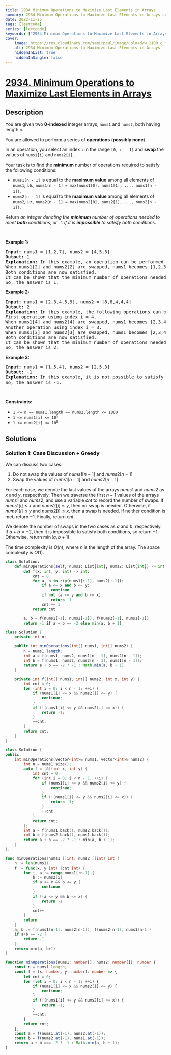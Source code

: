 ```yaml
---
title: 2934 Minimum Operations to Maximize Last Elements in Arrays
summary: 2934 Minimum Operations to Maximize Last Elements in Arrays LeetCode Solution Explained
date: 2022-11-25
tags: [leetcode]
series: [leetcode]
keywords: ["2934 Minimum Operations to Maximize Last Elements in Arrays LeetCode Solution Explained in all languages", "2934 Minimum Operations to Maximize Last Elements in Arrays", "LeetCode", "leetcode solution in Python3 C++ Java Go PHP Ruby Swift TypeScript Rust C# JavaScript C", "GeeksforGeeks", "InterviewBit", "Coding Ninjas", "HackerRank", "HackerEarth", "CodeChef", "TopCoder", "AlgoExpert", "freeCodeCamp", "Codeforces", "GitHub", "AtCoder", "Samir Paul"]
cover:
    image: https://res.cloudinary.com/samirpaul/image/upload/w_1100,c_fit,co_rgb:FFFFFF,l_text:Arial_75_bold:2934 Minimum Operations to Maximize Last Elements in Arrays - Solution Explained/problem-solving.webp
    alt: 2934 Minimum Operations to Maximize Last Elements in Arrays
    hiddenInList: true
    hiddenInSingle: false
---
```



# [2934. Minimum Operations to Maximize Last Elements in Arrays](https://leetcode.com/problems/minimum-operations-to-maximize-last-elements-in-arrays)


## Description

<p>You are given two <strong>0-indexed</strong> integer arrays, <code>nums1</code> and <code>nums2</code>, both having length <code>n</code>.</p>

<p>You are allowed to perform a series of <strong>operations</strong> (<strong>possibly none</strong>).</p>

<p>In an operation, you select an index <code>i</code> in the range <code>[0, n - 1]</code> and <strong>swap</strong> the values of <code>nums1[i]</code> and <code>nums2[i]</code>.</p>

<p>Your task is to find the <strong>minimum</strong> number of operations required to satisfy the following conditions:</p>

<ul>
	<li><code>nums1[n - 1]</code> is equal to the <strong>maximum value</strong> among all elements of <code>nums1</code>, i.e., <code>nums1[n - 1] = max(nums1[0], nums1[1], ..., nums1[n - 1])</code>.</li>
	<li><code>nums2[n - 1]</code> is equal to the <strong>maximum</strong> <strong>value</strong> among all elements of <code>nums2</code>, i.e., <code>nums2[n - 1] = max(nums2[0], nums2[1], ..., nums2[n - 1])</code>.</li>
</ul>

<p>Return <em>an integer denoting the <strong>minimum</strong> number of operations needed to meet <strong>both</strong> conditions</em>, <em>or </em><code>-1</code><em> if it is <strong>impossible</strong> to satisfy both conditions.</em></p>

<p>&nbsp;</p>
<p><strong class="example">Example 1:</strong></p>

<pre>
<strong>Input:</strong> nums1 = [1,2,7], nums2 = [4,5,3]
<strong>Output:</strong> 1
<strong>Explanation:</strong> In this example, an operation can be performed using index i = 2.
When nums1[2] and nums2[2] are swapped, nums1 becomes [1,2,3] and nums2 becomes [4,5,7].
Both conditions are now satisfied.
It can be shown that the minimum number of operations needed to be performed is 1.
So, the answer is 1.
</pre>

<p><strong class="example">Example 2:</strong></p>

<pre>
<strong>Input:</strong> nums1 = [2,3,4,5,9], nums2 = [8,8,4,4,4]
<strong>Output:</strong> 2
<strong>Explanation:</strong> In this example, the following operations can be performed:
First operation using index i = 4.
When nums1[4] and nums2[4] are swapped, nums1 becomes [2,3,4,5,4], and nums2 becomes [8,8,4,4,9].
Another operation using index i = 3.
When nums1[3] and nums2[3] are swapped, nums1 becomes [2,3,4,4,4], and nums2 becomes [8,8,4,5,9].
Both conditions are now satisfied.
It can be shown that the minimum number of operations needed to be performed is 2.
So, the answer is 2.   
</pre>

<p><strong class="example">Example 3:</strong></p>

<pre>
<strong>Input:</strong> nums1 = [1,5,4], nums2 = [2,5,3]
<strong>Output:</strong> -1
<strong>Explanation:</strong> In this example, it is not possible to satisfy both conditions. 
So, the answer is -1.
</pre>

<p>&nbsp;</p>
<p><strong>Constraints:</strong></p>

<ul>
	<li><code>1 &lt;= n == nums1.length == nums2.length &lt;= 1000</code></li>
	<li><code>1 &lt;= nums1[i] &lt;= 10<sup>9</sup></code></li>
	<li><code>1 &lt;= nums2[i] &lt;= 10<sup>9</sup></code></li>
</ul>

## Solutions

### Solution 1: Case Discussion + Greedy

We can discuss two cases:

1. Do not swap the values of $nums1[n - 1]$ and $nums2[n - 1]$
2. Swap the values of $nums1[n - 1]$ and $nums2[n - 1]$

For each case, we denote the last values of the arrays $nums1$ and $nums2$ as $x$ and $y$, respectively. Then we traverse the first $n - 1$ values of the arrays $nums1$ and $nums2$, and use a variable $cnt$ to record the number of swaps. If $nums1[i] \leq x$ and $nums2[i] \leq y$, then no swap is needed. Otherwise, if $nums1[i] \leq y$ and $nums2[i] \leq x$, then a swap is needed. If neither condition is met, return $-1$. Finally, return $cnt$.

We denote the number of swaps in the two cases as $a$ and $b$, respectively. If $a + b = -2$, then it is impossible to satisfy both conditions, so return $-1$. Otherwise, return $\min(a, b + 1)$.

The time complexity is $O(n)$, where $n$ is the length of the array. The space complexity is $O(1)$.

<!-- tabs:start -->

```python
class Solution:
    def minOperations(self, nums1: List[int], nums2: List[int]) -> int:
        def f(x: int, y: int) -> int:
            cnt = 0
            for a, b in zip(nums1[:-1], nums2[:-1]):
                if a <= x and b <= y:
                    continue
                if not (a <= y and b <= x):
                    return -1
                cnt += 1
            return cnt

        a, b = f(nums1[-1], nums2[-1]), f(nums2[-1], nums1[-1])
        return -1 if a + b == -2 else min(a, b + 1)
```

```java
class Solution {
    private int n;

    public int minOperations(int[] nums1, int[] nums2) {
        n = nums1.length;
        int a = f(nums1, nums2, nums1[n - 1], nums2[n - 1]);
        int b = f(nums1, nums2, nums2[n - 1], nums1[n - 1]);
        return a + b == -2 ? -1 : Math.min(a, b + 1);
    }

    private int f(int[] nums1, int[] nums2, int x, int y) {
        int cnt = 0;
        for (int i = 0; i < n - 1; ++i) {
            if (nums1[i] <= x && nums2[i] <= y) {
                continue;
            }
            if (!(nums1[i] <= y && nums2[i] <= x)) {
                return -1;
            }
            ++cnt;
        }
        return cnt;
    }
}
```

```cpp
class Solution {
public:
    int minOperations(vector<int>& nums1, vector<int>& nums2) {
        int n = nums1.size();
        auto f = [&](int x, int y) {
            int cnt = 0;
            for (int i = 0; i < n - 1; ++i) {
                if (nums1[i] <= x && nums2[i] <= y) {
                    continue;
                }
                if (!(nums1[i] <= y && nums2[i] <= x)) {
                    return -1;
                }
                ++cnt;
            }
            return cnt;
        };
        int a = f(nums1.back(), nums2.back());
        int b = f(nums2.back(), nums1.back());
        return a + b == -2 ? -1 : min(a, b + 1);
    }
};
```

```go
func minOperations(nums1 []int, nums2 []int) int {
	n := len(nums1)
	f := func(x, y int) (cnt int) {
		for i, a := range nums1[:n-1] {
			b := nums2[i]
			if a <= x && b <= y {
				continue
			}
			if !(a <= y && b <= x) {
				return -1
			}
			cnt++
		}
		return
	}
	a, b := f(nums1[n-1], nums2[n-1]), f(nums2[n-1], nums1[n-1])
	if a+b == -2 {
		return -1
	}
	return min(a, b+1)
}
```

```ts
function minOperations(nums1: number[], nums2: number[]): number {
    const n = nums1.length;
    const f = (x: number, y: number): number => {
        let cnt = 0;
        for (let i = 0; i < n - 1; ++i) {
            if (nums1[i] <= x && nums2[i] <= y) {
                continue;
            }
            if (!(nums1[i] <= y && nums2[i] <= x)) {
                return -1;
            }
            ++cnt;
        }
        return cnt;
    };
    const a = f(nums1.at(-1), nums2.at(-1));
    const b = f(nums2.at(-1), nums1.at(-1));
    return a + b === -2 ? -1 : Math.min(a, b + 1);
}
```

<!-- tabs:end -->

<!-- end -->
